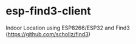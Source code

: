 # esp-find3-client
Indoor Location using ESP8266/ESP32 and Find3 (https://github.com/schollz/find3)
